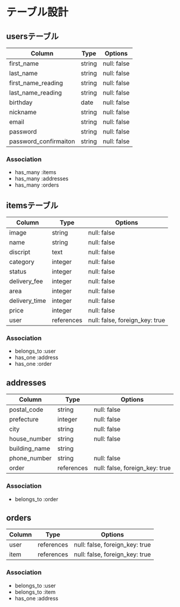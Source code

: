 # テーブル設計

## usersテーブル

| Column                | Type    | Options     |
|---------------------- | ------- | ----------- |
| first_name            | string  | null: false |
| last_name             | string  | null: false |
| first_name_reading    | string  | null: false |
| last_name_reading     | string  | null: false |
| birthday              | date    | null: false |
| nickname              | string  | null: false |
| email                 | string  | null: false |
| password              | string  | null: false |
| password_confirmaiton | string  | null: false |

### Association

- has_many :items
- has_many :addresses
- has_many :orders

## itemsテーブル

| Column        | Type       | Options                        |
|-----------    | ---------- | ------------------------------ |
| image         | string     | null: false                    |
| name          | string     | null: false                    |
| discript      | text       | null: false                    |
| category      | integer    | null: false                    |
| status        | integer    | null: false                    |
| delivery_fee  | integer    | null: false                    |
| area          | integer    | null: false                    |
| delivery_time | integer    | null: false                    |
| price         | integer    | null: false                    |
| user          | references | null: false, foreign_key: true |

### Association

- belongs_to :user
- has_one :address
- has_one :order

## addresses

| Column        | Type       | Options                        |
|-----------    | ---------- | ------------------------------ |
| postal_code   | string     | null: false                    |
| prefecture    | integer    | null: false                    |
| city          | string     | null: false                    |
| house_number  | string     | null: false                    |
| building_name | string     |                                |
| phone_number  | string     | null: false                    |
| order         | references | null: false, foreign_key: true |

### Association

- belongs_to :order

## orders

| Column | Type       | Options                        |
|------- | ---------- | ------------------------------ |
| user   | references | null: false, foreign_key: true |
| item   | references | null: false, foreign_key: true |

### Association

- belongs_to :user
- belongs_to :item
- has_one :address